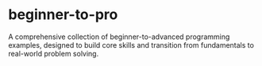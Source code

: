 # beginner-to-pro
A comprehensive collection of beginner-to-advanced programming examples, designed to build core skills and transition from fundamentals to real-world problem solving.
